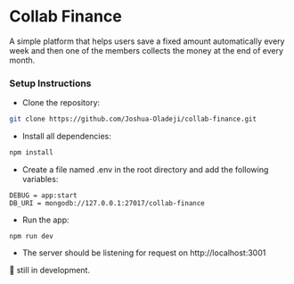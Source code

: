 # Collab Finance
A simple platform that helps users save a fixed amount automatically every week and then one of the members collects the money at the end of every month.

### Setup Instructions
- Clone the repository:
```bash
git clone https://github.com/Joshua-Oladeji/collab-finance.git
```

- Install all dependencies:
```bash
npm install
```

- Create a file named .env in the root directory and add the following variables:
```
DEBUG = app:start
DB_URI = mongodb://127.0.0.1:27017/collab-finance
```

- Run the app:
```
npm run dev
```

- The server should be listening for request on http://localhost:3001

🚧 still in development.